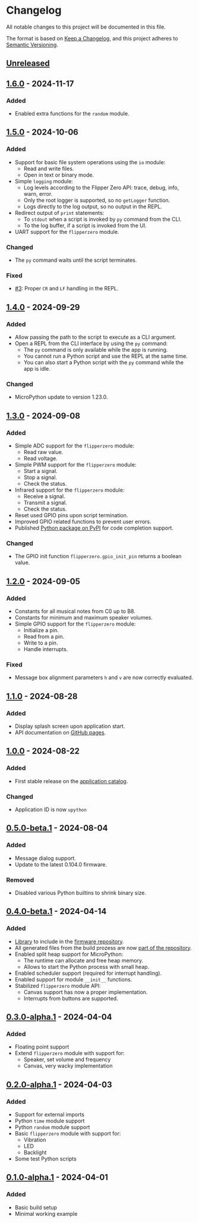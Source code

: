 # Changelog

All notable changes to this project will be documented in this file.

The format is based on [Keep a Changelog](https://keepachangelog.com/en/1.1.0/),
and this project adheres to [Semantic Versioning](https://semver.org/spec/v2.0.0.html).

## [Unreleased]

## [1.6.0] - 2024-11-17

### Added

* Enabled extra functions for the `random` module.

## [1.5.0] - 2024-10-06

### Added

* Support for basic file system operations using the `io` module:
  * Read and write files.
  * Open in text or binary mode.
* Simple `logging` module:
  * Log levels according to the Flipper Zero API: trace, debug, info, warn, error.
  * Only the root logger is supported, so no `getLogger` function.
  * Logs directly to the log output, so no output in the REPL.
* Redirect output of `print` statements:
  * To `stdout` when a script is invoked by `py` command from the CLI.
  * To the log buffer, if a script is invoked from the UI.
* UART support for the `flipperzero` module.

### Changed

* The `py` command waits until the script terminates.

### Fixed

* [#3](https://github.com/ofabel/mp-flipper/issues/3): Proper `CR` and `LF` handling in the REPL.

## [1.4.0] - 2024-09-29

### Added

* Allow passing the path to the script to execute as a CLI argument.
* Open a REPL from the CLI interface by using the `py` command:
  * The `py` command is only available while the app is running.
  * You cannot run a Python script and use the REPL at the same time.
  * You can also start a Python script with the `py` command while the app is idle.

### Changed

* MicroPython update to version 1.23.0.

## [1.3.0] - 2024-09-08

### Added

* Simple ADC support for the `flipperzero` module:
  * Read raw value.
  * Read voltage.
* Simple PWM support for the `flipperzero` module:
  * Start a signal.
  * Stop a signal.
  * Check the status.
* Infrared support for the `flipperzero` module:
  * Receive a signal.
  * Transmit a signal.
  * Check the status.
* Reset used GPIO pins upon script termination.
* Improved GPIO related functions to prevent user errors.
* Published [Python package on PyPI](https://pypi.org/project/flipperzero/) for code completion support.

### Changed

* The GPIO init function `flipperzero.gpio_init_pin` returns a boolean value.

## [1.2.0] - 2024-09-05

### Added

* Constants for all musical notes from C0 up to B8.
* Constants for minimum and maximum speaker volumes.
* Simple GPIO support for the `flipperzero` module:
  * Initialize a pin.
  * Read from a pin.
  * Write to a pin.
  * Handle interrupts.

### Fixed

* Message box alignment parameters `h` and `v` are now correctly evaluated.

## [1.1.0] - 2024-08-28

### Added

* Display splash screen upon application start.
* API documentation on [GitHub pages](https://ofabel.github.io/mp-flipper/).

## [1.0.0] - 2024-08-22

### Added

* First stable release on the [application catalog](https://github.com/flipperdevices/flipper-application-catalog).

### Changed

* Application ID is now `upython`

## [0.5.0-beta.1] - 2024-08-04

### Added

* Message dialog support.
* Update to the latest 0.104.0 firmware.

### Removed

* Disabled various Python builtins to shrink binary size.

## [0.4.0-beta.1] - 2024-04-14

### Added

* [Library](https://github.com/ofabel/mp-flipper/tree/lib) to include in the [firmware repository](https://github.com/ofabel/flipperzero-firmware).
* All generated files from the build prozess are now [part of the repository](https://github.com/ofabel/mp-flipper/tree/lib-release).
* Enabled split heap support for MicroPython:
  * The runtime can allocate and free heap memory.
  * Allows to start the Python process with small heap.
* Enabled scheduler support (required for interrupt handling).
* Enabled support for module `__init__` functions.
* Stabilized `flipperzero` module API:
  * Canvas support has now a proper implementation.
  * Interrupts from buttons are supported.

## [0.3.0-alpha.1] - 2024-04-04

### Added

* Floating point support
* Extend `flipperzero` module with support for:
  * Speaker, set volume and frequency
  * Canvas, very wacky implementation

## [0.2.0-alpha.1] - 2024-04-03

### Added

* Support for external imports
* Python `time` module support
* Python `random` module support
* Basic `flipperzero` module with support for:
  * Vibration
  * LED
  * Backlight
* Some test Python scripts

## [0.1.0-alpha.1] - 2024-04-01

### Added

* Basic build setup
* Minimal working example

[Unreleased]: https://github.com/ofabel/mp-flipper/compare/v1.6.0...dev
[1.6.0]: https://github.com/ofabel/mp-flipper/compare/v1.5.0...v1.6.0
[1.5.0]: https://github.com/ofabel/mp-flipper/compare/v1.4.0...v1.5.0
[1.4.0]: https://github.com/ofabel/mp-flipper/compare/v1.3.0...v1.4.0
[1.3.0]: https://github.com/ofabel/mp-flipper/compare/v1.2.0...v1.3.0
[1.2.0]: https://github.com/ofabel/mp-flipper/compare/v1.1.0...v1.2.0
[1.1.0]: https://github.com/ofabel/mp-flipper/compare/v1.0.0...v1.1.0
[1.0.0]: https://github.com/ofabel/mp-flipper/compare/v0.5.0-beta.1...v1.0.0
[0.5.0-beta.1]: https://github.com/ofabel/mp-flipper/compare/v0.4.0-beta.1...v0.5.0-beta.1
[0.4.0-beta.1]: https://github.com/ofabel/mp-flipper/compare/v0.3.0-alpha.1...v0.4.0-beta.1
[0.3.0-alpha.1]: https://github.com/ofabel/mp-flipper/compare/v0.2.0-alpha.1...v0.3.0-alpha.1
[0.2.0-alpha.1]: https://github.com/ofabel/mp-flipper/compare/v0.1.0-alpha.1...v0.2.0-alpha.1
[0.1.0-alpha.1]: https://github.com/ofabel/mp-flipper/releases/tag/v0.1.0-alpha.1
